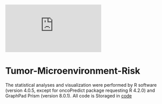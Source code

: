 ![TMErisk](https://github.com/DataExcavator7/Tumor-Microenvironment-Risk/blob/Readme/%E8%B5%84%E6%BA%90%201liver%20center.pdf)
# Tumor-Microenvironment-Risk

The statistical analyses and visualization were performed by R software (version 4.0.5, except for oncoPredict package requesting R 4.2.0) and GraphPad Prism (version 8.0.1). All code is Storaged in [code](/example/profile.md)








